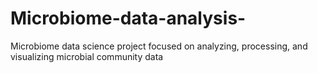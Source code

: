 # Microbiome-data-analysis-
Microbiome data science project focused on analyzing, processing, and visualizing microbial community data
